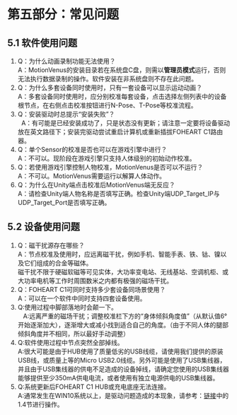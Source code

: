 # 第五部分：常见问题
## 5.1 软件使用问题
1. Q：为什么动画录制功能无法使用？<br>
   A：MotionVenus的安装目录若在系统盘C盘，则需以**管理员模式**运行，否则无法执行数据录制的操作。软件安装在非系统盘则不存在此问题。
2. Q：为什么多套设备同时使用时，只有一套设备可以显示运动动画？<br>
   A：多套设备同时使用时，应分别校准每套设备，点击选择左侧列表中的设备根节点，在右侧点击校准按钮进行N-Pose、T-Pose等校准流程。
3. Q：安装驱动时总提示“安装失败”？ <br>
   A：有可能是已经安装成功了，只是状态没有更新；请注意一定要将设备驱动放在英文路径下；安装完驱动尝试重启计算机或重新插拔FOHEART C1路由器。
4. Q：单个Sensor的校准是否也可以在游戏引擎中进行？<br>
   A：不可以。现阶段在游戏引擎只支持人体级别的初始动作校准。
5. Q：若使用游戏引擎控制人物校准，MotionVenus是否可以不运行？<br>
   A：不可以。MotionVenus需要运行以解算人体动作。
6. Q：为什么在Unity端点击校准后MotionVenus端无反应？<br>
   A：请检查Unity端人物名称是否填写正确。检查Unity端UDP_Target_IP与UDP_Target_Port是否填写正确。<br>

## 5.2 设备使用问题
1. Q：磁干扰源存在哪些？<br>
   A：节点校准及使用时，应远离磁干扰，例如手机、智能手表、铁、钴、镍以及它们组成的合金等磁体。<br>
磁干扰不限于硬磁软磁等可见实体，大功率变电站、无线基站、空调机柜、或大功率电机等工作时周围数米之内都有极强的磁场干扰。
2. Q：FOHEART C1可同时支持多少套设备同场景使用？<br>
   A：可以在一个软件中同时支持四套设备使用。
3. Q:使用过程中脚部落地时会颠一下。<br>
   A:远离严重的磁场干扰；调整校准栏下方的“身体倾斜角度值”（从默认值6°开始逐渐加大），逐渐增大或减小找到适合自己的角度。（由于不同人体的腿部倾斜角度并不相同，所以最好手动调整）
4. Q:软件使用过程中节点突然全部掉线。<br>
   A:很大可能是由于HUB使用了质量低劣的USB线缆，请使用我们提供的原装USB线，或质量上等的Micro USB2.0线缆。另外可能是使用了USB集线器，并且由于USB集线器的供电不足造成的设备掉线，请确定您使用的USB集线器能够提供至少350mA供电电流，或者使用有独立电源供电的USB集线器。
5. Q:系统更新后FOHEART C1 HUB或充电底座无法连接。<br>
   A:通常发生在WIN10系统以上，是驱动问题造成的本现象，请参考：[链接](https://github.com/FOHEART/MotionVenusHelp/blob/v1.3.8/driver/driverinstall.md)中的1.4节进行操作。